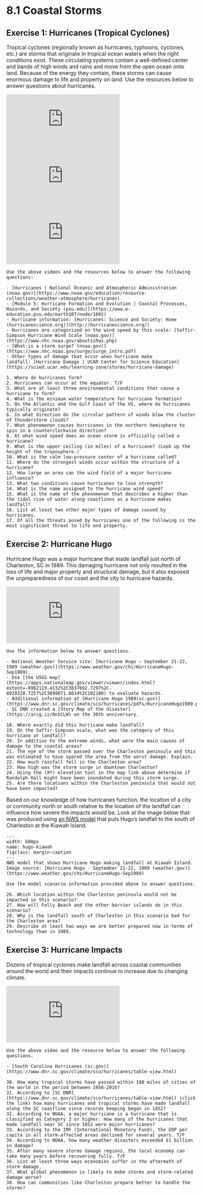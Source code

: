 # 8.1 Coastal Storms

## Exercise 1: Hurricanes (Tropical Cyclones)

Tropical cyclones (regionally known as hurricanes, typhoons, cyclones, etc.) are storms that originate in tropical ocean waters when the right conditions exist. These circulating systems contain a well-defined center and bands of high winds and rains and move from the open ocean onto land. Because of the energy they contain, these storms can cause enormous damage to life and property on land. Use the resources below to answer questions about hurricanes.

<div class="container">
<iframe src="https://www.youtube.com/embed/LlXVikDkyTg"
frameborder="0" allowfullscreen class="video"></iframe>
</div>

<div class="container">
<iframe src="https://www.youtube.com/embed/Xtu2_ziBI_w"
frameborder="0" allowfullscreen class="video"></iframe>
</div>

<div class="container">
<iframe src="https://www.youtube.com/embed/lqfExHpvLRY"
frameborder="0" allowfullscreen class="video"></iframe>
</div>


```{admonition} Hurricanes
Use the above videos and the resources below to answer the following questions:

- [Hurricanes | National Oceanic and Atmospheric Administration (noaa.gov)](https://www.noaa.gov/education/resource-collections/weather-atmosphere/hurricanes)
- [Module 5: Hurricane Formation and Evolution | Coastal Processes, Hazards, and Society (psu.edu)](https://www.e-education.psu.edu/earth107/node/1602)
- Hurricane information: [Hurricanes: Science and Society: Home (hurricanescience.org)](http://hurricanescience.org/)
- Hurricanes are categorized on the wind speed by this scale: [Saffir-Simpson Hurricane Wind Scale (noaa.gov)](https://www.nhc.noaa.gov/aboutsshws.php)
- [What is a storm surge? (noaa.gov)](https://www.nhc.noaa.gov/surge/surge_intro.pdf)
- Other types of damage that occur when hurricane make landfall: [Hurricane Damage | UCAR Center for Science Education](https://scied.ucar.edu/learning-zone/storms/hurricane-damage)

1. Where do hurricanes form?
2. Hurricanes can occur at the equator. T/F
3. What are at least three environmental conditions that cause a hurricane to form?
4. What is the minimum water temperature for hurricane formation?
5. On the Atlantic and the Gulf Coast of the US, where do hurricanes typically originate?
6. In what direction do the circular pattern of winds blow the cluster of thunderstorm clouds?
7. What phenomenon causes hurricanes in the northern hemisphere to spin in a counterclockwise direction?
8. At what wind speed does an ocean storm is officially called a hurricane?
9. What is the upper ceiling (in miles) of a hurricane? (Look up the height of the troposphere.)
10. What is the calm low-pressure center of a hurricane called?
11. Where do the strongest winds occur within the structure of a hurricane?
12. How large an area can the wind field of a major hurricane influence?
13. What two conditions cause hurricanes to lose strength?
14. What is the name assigned to the hurricane wind speed?
15. What is the name of the phenomenon that describes a higher than the tidal rise of water along coastlines as a hurricane makes landfall?
16. List at least two other major types of damage caused by hurricanes.
17. Of all the threats posed by hurricanes one of the following is the most significant threat to life and property.
```

## Exercise 2: Hurricane Hugo

Hurricane Hugo was a major hurricane that made landfall just north of Charleston, SC in 1989. This damaging hurricane not only resulted in the loss of life and major property and structural damage, but it also exposed the unpreparedness of our coast and the city to hurricane hazards.

<div class="container">
<iframe src="https://www.youtube.com/embed/XbBzo13CzDY"
frameborder="0" allowfullscreen class="video"></iframe>
</div>

```{admonition} Hurricane Hugo - actual event
Use the information below to answer questions.

- National Weather Service site: [Hurricane Hugo – September 21-22, 1989 (weather.gov)](https://www.weather.gov/chs/HurricaneHugo-Sep1989).
- Use [the USGS map](https://apps.nationalmap.gov/viewer/viewer/index.html?extent=-8962119.4132%2C3837692.7297%2C-8820328.7257%2C3899071.6634%2C102100) to evaluate hazards.
- Additional information at [Hurricane Hugo 1989(sc.gov)](https://www.dnr.sc.gov/climate/sco/hurricanes/pdfs/HurricaneHugo1989.pdf).
- SC DNR created a [Story Map of the disaster](https://arcg.is/0nSCLW) on the 30th anniversary.

18. Where exactly did this hurricane make landfall?
19. On the Saffir-Simpson scale, what was the category of this hurricane at landfall?
20. In addition to the extreme winds, what were the main causes of damage to the coastal areas?
21. The eye of the storm passed over the Charleston peninsula and this was estimated to have spared the area from the worst damage. Explain.
22. How much rainfall fell in the Charleston area?
23. How high was the storm surge in downtown Charleston?
24. Using the (XY) elevation tool in the map link above determine if Randolph Hall might have been inundated during this storm surge.
25. Are there locations within the Charleston peninsula that would not have been impacted?
```

Based on our knowledge of how hurricanes function, the location of a city or community north or south relative to the location of the landfall can influence how severe the impacts would be. Look at the image below that was produced using [an NWS model](https://www.weather.gov/chs/HurricaneHugo-Sep1989) that puts Hugo’s landfall to the south of Charleston at the Kiawah Island.

```{figure} assets/hugo_kiawah_landfall.jpg
---
width: 600px
name: hugo-kiawah
figclass: margin-caption
---
NWS model that shows Hurricane Hugo making landfall at Kiawah Island. Image source: [Hurricane Hugo - September 21-22, 1989 (weather.gov)](https://www.weather.gov/chs/HurricaneHugo-Sep1989)
```

```{admonition} Hurricane Hugo - Model Scenario
Use the model scenario information provided above to answer questions.

26. Which location within the Charleston peninsula would not be impacted in this scenario?
27. How will Folly Beach and the other barrier islands do in this scenario?
28. Why is the landfall south of Charleston in this scenario bad for the Charleston area?
29. Describe at least two ways we are better prepared now in terms of technology than in 1989.
```

## Exercise 3: Hurricane Impacts

Dozens of tropical cyclones make landfall across coastal communities around the world and their impacts continue to increase due to changing climate.

<div class="container">
<iframe src="https://www.youtube.com/embed/KSaBSSrWvGU"
frameborder="0" allowfullscreen class="video"></iframe>
</div>

```{admonition} Hurricane Impacts
Use the above video and the resource below to answer the following questions.

- [South Carolina Hurricanes (sc.gov)](https://www.dnr.sc.gov/climate/sco/hurricanes/table-view.html)

30. How many tropical storms have passed within 100 miles of cities of the world in the period between 1950-2016?
31. According to [SC DNR](https://www.dnr.sc.gov/climate/sco/hurricanes/table-view.html) (click the link) how many hurricanes and tropical storms have made landfall along the SC coastline since records keeping began in 1852?
32. According to NOAA, a major hurricane is a hurricane that is classified as Category 3 or higher. How many of the hurricanes that made landfall near SC since 1852 were major hurricanes?
33. According to the IMF (International Monetary Fund), the GDP per capita in all storm-affected areas declined for several years. T/F
34. According to NOAA, how many weather disasters exceeded $1 billion in damage?
35. After many severe storms damage regions, the local economy can take many years before recovering fully. T/F
36. List at least three ways economies suffer in the aftermath of storm damage.
37. What global phenomenon is likely to make storms and storm-related damage worse?
38. How can communities like Charleston prepare better to handle the storms?
```
